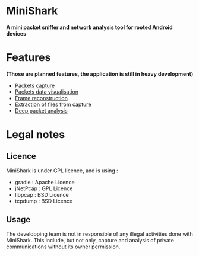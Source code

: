 # MiniShark
**A mini packet sniffer and network analysis tool for rooted Android devices**

# Features 
**(Those are planned features, the application is still in heavy development)**

* [Packets capture](https://github.com/Moi4167/MiniShark/wiki/Packets-capture)
* [Packets data visualisation](https://github.com/Moi4167/MiniShark/wiki/Packets-header-data-visualisation)
* [Frame reconstruction](https://github.com/Moi4167/MiniShark/wiki/Frame-reconstruction) 
* [Extraction of files from capture](https://github.com/Moi4167/MiniShark/wiki/Extraction-of-files-from-capture)
* [Deep packet analysis](https://github.com/Moi4167/MiniShark/wiki/Deep-packet-analysis) 

# Legal notes
## Licence
MiniShark is under GPL licence, and is using : 
- gradle : Apache Licence
- jNetPcap : GPL Licence
- libpcap : BSD Licence
- tcpdump : BSD Licence

## Usage
The developping team is not in responsible of any illegal activities done with MiniShark. This include, but not only, capture and analysis of private communications without its owner permission.
